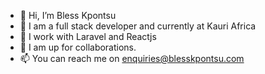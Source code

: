 - 👋 Hi, I’m Bless Kpontsu
- 👀 I am a full stack developer and currently at Kauri Africa
- 🌱 I work with Laravel and Reactjs
- 💞️ I am up for collaborations.
- 📫 You can reach me on enquiries@blesskpontsu.com

<!---
blesskpontsu/blesskpontsu is a ✨ special ✨ repository because its `README.md` (this file) appears on your GitHub profile.
You can click the Preview link to take a look at your changes.
--->
